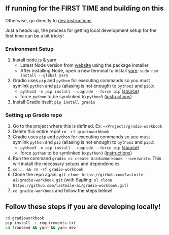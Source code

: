 ## If running for the FIRST TIME and building on this

Otherwise, go directly to [dev instructions](https://github.com/lastmile-ai/gradio-workbook/blob/main/gradioworkbook/README-dev.md#follow-these-steps-if-you-are-developing-locally)

Just a heads up, the process for getting local development setup for the first time can be a bit tricky!

### Environment Setup

1. Install node.js & yarn
   - Latest Node version from [website](https://nodejs.org/en/download/current) using the package installer
   - After installing Node, open a new terminal to install [yarn](https://classic.yarnpkg.com/lang/en/docs/install/#mac-stable): `sudo npm install --global yarn`
2. Gradio uses `pip` and `python` for executing commands so you must symlink `python` and `pip` (aliasing is not enough) to `python3` and `pip3`:
   - `python3 -m pip install --upgrade --force pip` ([source](https://stackoverflow.com/a/55494352))
   - force `python` to be symlinked to `python3` ([instructions](https://stackoverflow.com/a/71957847))
3. Install Gradio itself: `pip install gradio`

### Setting up Gradio repo

1. Go to the project where this is defined. Ex: `~/Projects/gradio-workbook`
2. Delete this entire repo! `rm -rf gradioworkbook`
3. Gradio uses `pip` and `python` for executing commands so you must symlink `python` and `pip` (aliasing is not enough) to `python3` and `pip3`:
   - `python3 -m pip install --upgrade --force pip` ([source](https://stackoverflow.com/a/55494352))
   - force `python` to be symlinked to `python3` ([instructions](https://stackoverflow.com/a/71957847))
4. Run the command `gradio cc create GradioWorkbook --overwrite`. This will install the necessary setups and dependencies
5. `cd .. && rm -rf gradio-workbook`
6. Clone the repo again: `git clone https://github.com/lastmile-ai/gradio-workbook.git` (with Sapling: `sl clone https://github.com/lastmile-ai/gradio-workbook.git`)
7. `cd gradio-workbook` and follow the steps below!

## Follow these steps if you are developing locally!

```bash
cd gradioworkbook
pip install -r requirements.txt
cd frontend && yarn && yarn dev
```

